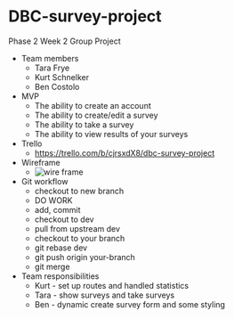 # DBC-survey-project
Phase 2 Week 2 Group Project
- Team members
  - Tara Frye
  - Kurt Schnelker
  - Ben Costolo
- MVP
  - The ability to create an account
  - The ability to create/edit a survey
  - The ability to take a survey
  - The ability to view results of your surveys
- Trello
  - https://trello.com/b/cjrsxdX8/dbc-survey-project
- Wireframe
  - ![wire frame](http://i.imgur.com/NAiS2tC.jpg)
- Git workflow
  - checkout to new branch
  - DO WORK
  - add, commit
  - checkout to dev
  - pull from upstream dev
  - checkout to your branch
  - git rebase dev
  - git push origin your-branch
  - git merge
- Team responsibilities
  - Kurt - set up routes and handled statistics
  - Tara - show surveys and take surveys
  - Ben - dynamic create survey form and some styling
